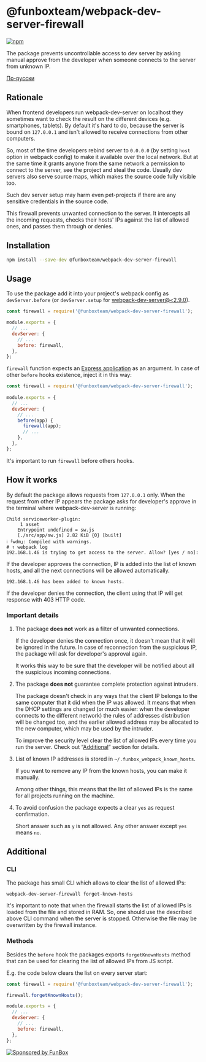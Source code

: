 # @funboxteam/webpack-dev-server-firewall

[![npm](https://img.shields.io/npm/v/@funboxteam/webpack-dev-server-firewall.svg)](https://www.npmjs.com/package/@funboxteam/webpack-dev-server-firewall)

The package prevents uncontrollable access to dev server by asking manual approve from the developer when someone
connects to the server from unknown IP.

[По-русски](./README.ru.md)

## Rationale

When frontend developers run webpack-dev-server on localhost they sometimes want to check the result on the different 
devices (e.g. smartphones, tablets). By default it's hard to do, because the server is bound on `127.0.0.1` and isn't 
allowed to receive connections from other computers.  

So, most of the time developers rebind server to `0.0.0.0` (by setting `host` option in webpack config) to make 
it available over the local network. But at the same time it grants anyone from the same network 
a permission to connect to the server, see the project and steal the code. Usually dev servers also serve source maps, 
which makes the source code fully visible too. 

Such dev server setup may harm even pet-projects if there are any sensitive credentials in the source code. 

This firewall prevents unwanted connection to the server. It intercepts all the incoming requests, 
checks their hosts' IPs against the list of allowed ones, and passes them through or denies.  

## Installation

```bash
npm install --save-dev @funboxteam/webpack-dev-server-firewall
```

## Usage

To use the package add it into your project's webpack config as `devServer.before` 
(or `devServer.setup` for [webpack-dev-server@<2.9.0](https://github.com/webpack/webpack-dev-server/releases/tag/v2.9.0)).

```js
const firewall = require('@funboxteam/webpack-dev-server-firewall');

module.exports = {
  // ...
  devServer: {
    // ...
    before: firewall,
  },
};
```

`firewall` function expects an [Express application](https://expressjs.com/en/4x/api.html#app) as an argument.
In case of other `before` hooks existence, inject it in this way: 

```js
const firewall = require('@funboxteam/webpack-dev-server-firewall');
 
module.exports = {
  // ...
  devServer: {
    // ...
    before(app) {
      firewall(app);
      // ...
    },
  },
};
```

It's important to run `firewall` before others hooks.

## How it works

By default the package allows requests from `127.0.0.1` only.
When the request from other IP appears the package asks for developer's approve in the terminal 
where webpack-dev-server is running:

```text
Child serviceworker-plugin:
     1 asset
    Entrypoint undefined = sw.js
    [./src/app/sw.js] 2.82 KiB {0} [built]
ℹ ｢wdm｣: Compiled with warnings.
# ↑ webpack log
192.168.1.46 is trying to get access to the server. Allow? [yes / no]:
``` 

If the developer approves the connection, IP is added into the list of known hosts,
and all the next connections will be allowed automatically.

```text
192.168.1.46 has been added to known hosts.
``` 

If the developer denies the connection, the client using that IP will get response with 403 HTTP code.

### Important details

1. The package **does not** work as a filter of unwanted connections.

   If the developer denies the connection once, it doesn't mean that it will be ignored in the future.
   In case of reconnection from the suspicious IP, the package will ask for developer's approval again.
   
   It works this way to be sure that the developer will be notified about all the suspicious incoming connections. 

2. The package **does not** guarantee complete protection against intruders.

   The package doesn't check in any ways that the client IP belongs 
   to the same computer that it did when the IP was allowed. It means that when the DHCP settings are changed
   (or much easier: when the developer connects to the different network) the rules of addresses distribution
   will be changed too, and the earlier allowed address may be allocated to the new computer,
   which may be used by the intruder. 
   
   To improve the security level clear the list of allowed IPs every time you run the server.
   Check out “[Additional](#additional)” section for details.
   
3. List of known IP addresses is stored in `~/.funbox_webpack_known_hosts`.

   If you want to remove any IP from the known hosts, you can make it manually.
   
   Among other things, this means that the list of allowed IPs is the same for all projects running on the machine.

4. To avoid confusion the package expects a clear `yes` as request confirmation.    

   Short answer such as `y` is not allowed. Any other answer except `yes` means `no`.

## Additional

### CLI

The package has small CLI which allows to clear the list of allowed IPs:

```bash
webpack-dev-server-firewall forget-known-hosts
```

It's important to note that when the firewall starts the list of allowed IPs is loaded from the file and stored in RAM.
So, one should use the described above CLI command when the server is stopped. Otherwise the file may be overwritten 
by the firewall instance.

### Methods

Besides the `before` hook the packages exports `forgetKnownHosts` method that can be used for clearing 
the list of allowed IPs from JS script.

E.g. the code below clears the list on every server start:

```js
const firewall = require('@funboxteam/webpack-dev-server-firewall');

firewall.forgetKnownHosts();

module.exports = {
  // ...
  devServer: {
    // ...
    before: firewall,
  },
};
```

[![Sponsored by FunBox](https://funbox.ru/badges/sponsored_by_funbox_centered.svg)](https://funbox.ru)
